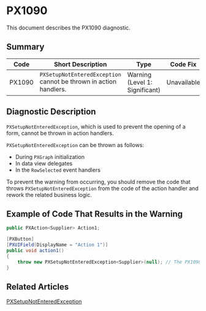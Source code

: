 # PX1090
This document describes the PX1090 diagnostic.

## Summary

| Code   | Short Description                                                 | Type                           | Code Fix    | 
| ------ | ----------------------------------------------------------------- | ------------------------------ | ----------- | 
| PX1090 | `PXSetupNotEnteredException` cannot be thrown in action handlers. | Warning (Level 1: Significant) | Unavailable | 

## Diagnostic Description
`PXSetupNotEnteredException`, which is used to prevent the opening of a form, cannot be thrown in action handlers.

`PXSetupNotEnteredException` can be thrown as follows:

 - During `PXGraph` initialization
 - In data view delegates
 - In the `RowSelected` event handlers

To prevent the warning from occurring, you should remove the code that throws `PXSetupNotEnteredException` from the code of the action handler and rework the related business logic.

## Example of Code That Results in the Warning

```C#
public PXAction<Supplier> Action1;

[PXButton]
[PXUIField(DisplayName = "Action 1")]
public void action1()
{
    throw new PXSetupNotEnteredException<Supplier>(null); // The PX1090 warning is displayed for this line.
}
```

## Related Articles

[PXSetupNotEnteredException](https://help.acumatica.com/Help?ScreenId=ShowWiki&pageid=769bd576-053c-7d27-e7db-c63276e4f07f)